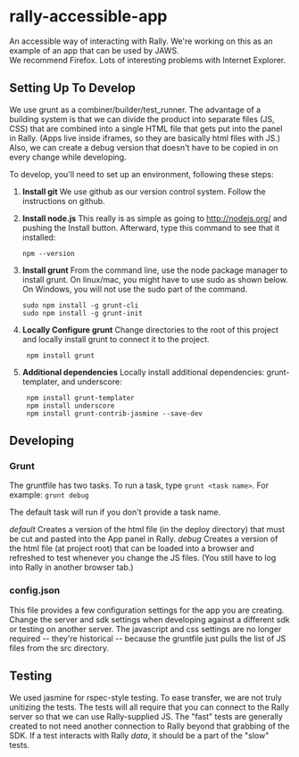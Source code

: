 # rally-accessible-app #

An accessible way of interacting with Rally.  We're working on this as an example of an app that can be used by JAWS.  
We recommend Firefox.  Lots of interesting problems with Internet Explorer.

## Setting Up To Develop ##

We use grunt as a combiner/builder/test_runner.  The advantage of a building system is that we can divide the 
product into 
separate files (JS, CSS) that are combined into a single HTML file that gets put into the panel in Rally.
(Apps live inside iframes, so they are basically html files with JS.)  Also, we can create a debug version that 
doesn't have to be copied in on every change while developing.

To develop, you'll need to set up an environment, following these steps:

1.  **Install git**  We use github as our version control system.  Follow the instructions on github.

2.  **Install node.js**  This really is as simple as going to http://nodejs.org/ and pushing the Install button.  Afterward, type 
this command to see that it installed:

        npm --version

3.  **Install grunt**
From the command line, use the node package manager to install grunt.  On linux/mac, you might have to use 
sudo as shown below. On Windows, you will not use the sudo part of the command.

        sudo npm install -g grunt-cli
        sudo npm install -g grunt-init

4. **Locally Configure grunt**  Change directories to the root of this project and locally install grunt to connect it to the project.
    
        npm install grunt

5. **Additional dependencies**  Locally install additional dependencies: grunt-templater, and underscore:

        npm install grunt-templater
        npm install underscore
        npm install grunt-contrib-jasmine --save-dev

## Developing ##

### Grunt ###
The gruntfile has two tasks.  To run a task, type `grunt <task name>`.  For example:
`grunt debug`

The default task will run if you don't provide a task name.

*default* Creates a version of the html file (in the deploy directory) that must be cut and pasted into the App panel in Rally.
*debug* Creates a version of the html file (at project root) that can be loaded into a browser and refreshed to test whenever you change the JS files.  (You still have to log into Rally in another browser tab.)

### config.json ###
This file provides a few configuration settings for the app you are creating.  Change the server and sdk settings when developing against a different sdk or testing on another server.  The javascript and css settings are no longer required -- they're historical -- because the gruntfile just pulls the list of JS files from the src directory.

## Testing ##
We used jasmine for rspec-style testing.  To ease transfer, we are not truly unitizing the tests.  The tests will all require 
that you can connect to the Rally server so that we can use Rally-supplied JS.  The "fast" tests are generally created to not
need another connection to Rally beyond that grabbing of the SDK.  If a test interacts with Rally _data_, it should be a part of
the "slow" tests.



